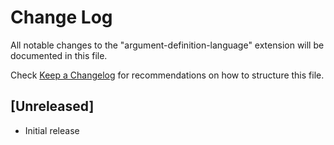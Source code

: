 # Change Log

All notable changes to the "argument-definition-language" extension will be documented in this file.

Check [Keep a Changelog](http://keepachangelog.com/) for recommendations on how to structure this file.

## [Unreleased]

- Initial release